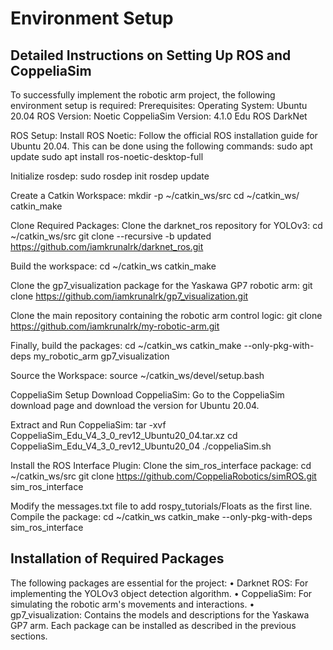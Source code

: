 # Environment Setup

## Detailed Instructions on Setting Up ROS and CoppeliaSim
To successfully implement the robotic arm project, the following environment setup is required:
Prerequisites:
Operating System: Ubuntu 20.04
ROS Version: Noetic
CoppeliaSim Version: 4.1.0 Edu
ROS DarkNet

ROS Setup:
Install ROS Noetic: Follow the official ROS installation guide for Ubuntu 20.04. This can be done using the following commands:
sudo apt update
sudo apt install ros-noetic-desktop-full

Initialize rosdep:
sudo rosdep init
rosdep update

Create a Catkin Workspace:
mkdir -p ~/catkin_ws/src
cd ~/catkin_ws/
catkin_make

Clone Required Packages:
Clone the darknet_ros repository for YOLOv3:
cd ~/catkin_ws/src
git clone --recursive -b updated https://github.com/iamkrunalrk/darknet_ros.git

Build the workspace:
cd ~/catkin_ws
catkin_make

Clone the gp7_visualization package for the Yaskawa GP7 robotic arm:
git clone https://github.com/iamkrunalrk/gp7_visualization.git

Clone the main repository containing the robotic arm control logic:
git clone https://github.com/iamkrunalrk/my-robotic-arm.git

Finally, build the packages:
cd ~/catkin_ws
catkin_make --only-pkg-with-deps my_robotic_arm gp7_visualization

Source the Workspace:
source ~/catkin_ws/devel/setup.bash

CoppeliaSim Setup
Download CoppeliaSim: Go to the CoppeliaSim download page and download the version for Ubuntu 20.04.

Extract and Run CoppeliaSim:
tar -xvf CoppeliaSim_Edu_V4_3_0_rev12_Ubuntu20_04.tar.xz
cd CoppeliaSim_Edu_V4_3_0_rev12_Ubuntu20_04
./coppeliaSim.sh

Install the ROS Interface Plugin:
Clone the sim_ros_interface package:
cd ~/catkin_ws/src
git clone https://github.com/CoppeliaRobotics/simROS.git sim_ros_interface

Modify the messages.txt file to add rospy_tutorials/Floats as the first line.
Compile the package:
cd ~/catkin_ws
catkin_make --only-pkg-with-deps sim_ros_interface

## Installation of Required Packages
The following packages are essential for the project:
•	Darknet ROS: For implementing the YOLOv3 object detection algorithm.
•	CoppeliaSim: For simulating the robotic arm's movements and interactions.
•	gp7_visualization: Contains the models and descriptions for the Yaskawa GP7 arm.
Each package can be installed as described in the previous sections.

